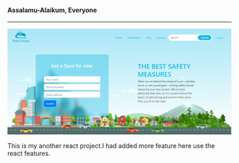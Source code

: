 <h4>Assalamu-Alaikum, Everyone</h4>
<hr/>
<img src="./src/images/Ride_Finder_APP.PNG" alt="" srcset="" />
<p>This is my another react project.I had added more feature here use the react features.</p>